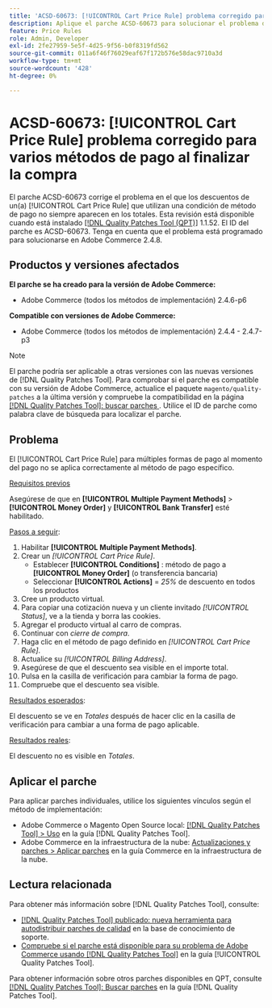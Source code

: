 ```yaml
---
title: 'ACSD-60673: [!UICONTROL Cart Price Rule] problema corregido para varios métodos de pago al finalizar la compra'
description: Aplique el parche ACSD-60673 para solucionar el problema de Adobe Commerce donde los descuentos de un [!UICONTROL Cart Price Rule] que utilizan una condición de método de pago no siempre aparecen en los totales.
feature: Price Rules
role: Admin, Developer
exl-id: 2fe27959-5e5f-4d25-9f56-b0f8319fd562
source-git-commit: 011a6f46f76029eaf67f172b576e58dac9710a3d
workflow-type: tm+mt
source-wordcount: '428'
ht-degree: 0%

---
```


# ACSD-60673: [!UICONTROL Cart Price Rule] problema corregido para varios métodos de pago al finalizar la compra

El parche ACSD-60673 corrige el problema en el que los descuentos de un(a) [!UICONTROL Cart Price Rule] que utilizan una condición de método de pago no siempre aparecen en los totales. Esta revisión está disponible cuando está instalado [[!DNL Quality Patches Tool (QPT)]](https://experienceleague.adobe.com/es/docs/commerce-operations/tools/quality-patches-tool/quality-patches-tool-to-self-serve-quality-patches) 1.1.52. El ID del parche es ACSD-60673. Tenga en cuenta que el problema está programado para solucionarse en Adobe Commerce 2.4.8.

## Productos y versiones afectados

**El parche se ha creado para la versión de Adobe Commerce:**

* Adobe Commerce (todos los métodos de implementación) 2.4.6-p6

**Compatible con versiones de Adobe Commerce:**

* Adobe Commerce (todos los métodos de implementación) 2.4.4 - 2.4.7-p3

>[!NOTE]
>
>El parche podría ser aplicable a otras versiones con las nuevas versiones de [!DNL Quality Patches Tool]. Para comprobar si el parche es compatible con su versión de Adobe Commerce, actualice el paquete `magento/quality-patches` a la última versión y compruebe la compatibilidad en la página [[!DNL Quality Patches Tool]: buscar parches ](https://experienceleague.adobe.com/tools/commerce-quality-patches/index.html?lang=es). Utilice el ID de parche como palabra clave de búsqueda para localizar el parche.

## Problema

El [!UICONTROL Cart Price Rule] para múltiples formas de pago al momento del pago no se aplica correctamente al método de pago específico.

<u>Requisitos previos</u>

Asegúrese de que en **[!UICONTROL Multiple Payment Methods]** > **[!UICONTROL Money Order]** y **[!UICONTROL Bank Transfer]** esté habilitado.

<u>Pasos a seguir</u>:

1. Habilitar **[!UICONTROL Multiple Payment Methods]**.
1. Crear un *[!UICONTROL Cart Price Rule]*.
   * Establecer **[!UICONTROL Conditions]** : método de pago a **[!UICONTROL Money Order]** (o transferencia bancaria)
   * Seleccionar **[!UICONTROL Actions]** = *25%* de descuento en todos los productos
1. Cree un producto virtual.
1. Para copiar una cotización nueva y un cliente invitado *[!UICONTROL Status]*, ve a la tienda y borra las cookies.
1. Agregar el producto virtual al carro de compras.
1. Continuar con *cierre de compra*.
1. Haga clic en el método de pago definido en *[!UICONTROL Cart Price Rule]*.
1. Actualice su *[!UICONTROL Billing Address]*.
1. Asegúrese de que el descuento sea visible en el importe total.
1. Pulsa en la casilla de verificación para cambiar la forma de pago.
1. Compruebe que el descuento sea visible.

<u>Resultados esperados</u>:

El descuento se ve en *Totales* después de hacer clic en la casilla de verificación para cambiar a una forma de pago aplicable.

<u>Resultados reales</u>:

El descuento no es visible en *Totales*.

## Aplicar el parche

Para aplicar parches individuales, utilice los siguientes vínculos según el método de implementación:

* Adobe Commerce o Magento Open Source local: [[!DNL Quality Patches Tool] > Uso](/help/tools/quality-patches-tool/usage.md) en la guía [!DNL Quality Patches Tool].
* Adobe Commerce en la infraestructura de la nube: [Actualizaciones y parches > Aplicar parches](https://experienceleague.adobe.com/docs/commerce-cloud-service/user-guide/develop/upgrade/apply-patches.html?lang=es) en la guía Commerce en la infraestructura de la nube.

## Lectura relacionada

Para obtener más información sobre [!DNL Quality Patches Tool], consulte:

* [[!DNL Quality Patches Tool] publicado: nueva herramienta para autodistribuir parches de calidad](https://experienceleague.adobe.com/es/docs/commerce-operations/tools/quality-patches-tool/quality-patches-tool-to-self-serve-quality-patches) en la base de conocimiento de soporte.
* [Compruebe si el parche está disponible para su problema de Adobe Commerce usando [!DNL Quality Patches Tool]](/help/tools/quality-patches-tool/patches-available-in-qpt/check-patch-for-magento-issue-with-magento-quality-patches.md) en la guía [!UICONTROL Quality Patches Tool].

Para obtener información sobre otros parches disponibles en QPT, consulte [[!DNL Quality Patches Tool]: Buscar parches](https://experienceleague.adobe.com/tools/commerce-quality-patches/index.html?lang=es) en la guía [!DNL Quality Patches Tool].
